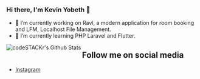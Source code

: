 ### Hi there, I'm Kevin Yobeth 👋
- 🔭 I’m currently working on Ravl, a modern application for room booking and LFM, Localhost File Management.
- 🌱 I’m currently learning PHP Laravel and Flutter.

<img align="left" alt="codeSTACKr's Github Stats" src="https://github-readme-stats.vercel.app/api?username=kevinyobeth&show_icons=true&hide_border=true" />  

## Follow me on social media 
- [Instagram](https://instagram.com/kevinyobeth)  

<!--
**KevinYobeth/KevinYobeth** is a ✨ _special_ ✨ repository because its `README.md` (this file) appears on your GitHub profile.

Here are some ideas to get you started:

- 🔭 I’m currently working on ...
- 🌱 I’m currently learning ...
- 👯 I’m looking to collaborate on ...
- 🤔 I’m looking for help with ...
- 💬 Ask me about ...
- 📫 How to reach me: ...
- 😄 Pronouns: ...
- ⚡ Fun fact: ...
-->
